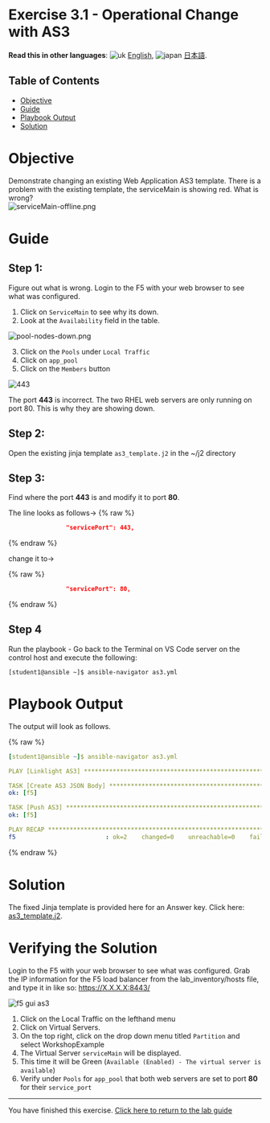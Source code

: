 # Exercise 3.1 - Operational Change with AS3

**Read this in other languages**: ![uk](../../../images/uk.png) [English](README.md),  ![japan](../../../images/japan.png) [日本語](README.ja.md).

## Table of Contents

- [Objective](#objective)
- [Guide](#guide)
- [Playbook Output](#playbook-output)
- [Solution](#solution)

# Objective

Demonstrate changing an existing Web Application AS3 template.  There is a problem with the existing template, the serviceMain is showing red.  What is wrong?  
![serviceMain-offline.png](serviceMain-offline.png)

# Guide

## Step 1:

Figure out what is wrong.  Login to the F5 with your web browser to see what was configured.

  1. Click on `ServiceMain` to see why its down.
  2. Look at the `Availability` field in the table.

![pool-nodes-down.png](pool-nodes-down.png)

  3. Click on the `Pools` under `Local Traffic`
  4. Click on `app_pool`
  5. Click on the `Members` button

![443](443.png)

The port **443** is incorrect.  The two RHEL web servers are only running on port 80.  This is why they are showing down.

## Step 2:

Open the existing jinja template `as3_template.j2` in the ~/j2 directory

## Step 3:

Find where the port **443** is and modify it to port **80**.

The line looks as follows->
{% raw %}
``` json
                "servicePort": 443,
```
{% endraw %}

change it to->

{% raw %}
``` json
                "servicePort": 80,
```
{% endraw %}

## Step 4
Run the playbook - Go back to the Terminal on VS Code server on the control host and execute the following:

```
[student1@ansible ~]$ ansible-navigator as3.yml
```

# Playbook Output

The output will look as follows.

{% raw %}
```yaml
[student1@ansible ~]$ ansible-navigator as3.yml

PLAY [Linklight AS3] **********************************************************

TASK [Create AS3 JSON Body] ***************************************************
ok: [f5]

TASK [Push AS3] ***************************************************************
ok: [f5]

PLAY RECAP ********************************************************************
f5                         : ok=2    changed=0    unreachable=0    failed=0
```
{% endraw %}

# Solution

The fixed Jinja template is provided here for an Answer key.  Click here: [as3_template.j2](https://github.com/network-automation/linklight/blob/master/exercises/ansible_f5/3.1-as3-change/j2/as3_template.j2).

# Verifying the Solution

Login to the F5 with your web browser to see what was configured.  Grab the IP information for the F5 load balancer from the lab_inventory/hosts file, and type it in like so: https://X.X.X.X:8443/

![f5 gui as3](as3-fix.gif)

1. Click on the Local Traffic on the lefthand menu
2. Click on Virtual Servers.
3. On the top right, click on the drop down menu titled `Partition` and select WorkshopExample
4. The Virtual Server `serviceMain` will be displayed.
5. This time it will be Green (`Available (Enabled) - The virtual server is available`)
6. Verify under `Pools` for `app_pool` that both web servers are set to port **80** for their `service_port`

----

You have finished this exercise.  [Click here to return to the lab guide](../README.md)
